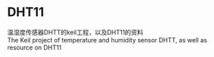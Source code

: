 # DHT11
温湿度传感器DHTT的keil工程，以及DHT11的资料  
The Keil project of temperature and humidity sensor DHTT, as well as resource on DHT11
